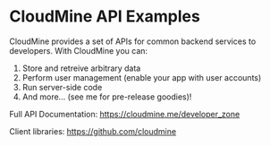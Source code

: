 CloudMine API Examples
======================

CloudMine provides a set of APIs for common backend services to developers.  With CloudMine you can:

1. Store and retreive arbitrary data
2. Perform user management (enable your app with user accounts)
3. Run server-side code
4. And more... (see me for pre-release goodies)!


Full API Documentation: https://cloudmine.me/developer_zone

Client libraries: https://github.com/cloudmine
